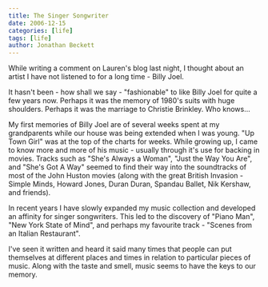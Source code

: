 ```yaml
---
title: The Singer Songwriter
date: 2006-12-15
categories: [life]
tags: [life]
author: Jonathan Beckett
---
```


While writing a comment on Lauren's blog last night, I thought about an artist I have not listened to for a long time - Billy Joel.

It hasn't been - how shall we say - "fashionable" to like Billy Joel for quite a few years now. Perhaps it was the memory of 1980's suits with huge shoulders. Perhaps it was the marriage to Christie Brinkley. Who knows...

My first memories of Billy Joel are of several weeks spent at my grandparents while our house was being extended when I was young. "Up Town Girl" was at the top of the charts for weeks. While growing up, I came to know more and more of his music - usually through it's use for backing in movies. Tracks such as "She's Always a Woman", "Just the Way You Are", and "She's Got A Way" seemed to find their way into the soundtracks of most of the John Huston movies (along with the great British Invasion - Simple Minds, Howard Jones, Duran Duran, Spandau Ballet, Nik Kershaw, and friends).

In recent years I have slowly expanded my music collection and developed an affinity for singer songwriters. This led to the discovery of "Piano Man", "New York State of Mind", and perhaps my favourite track - "Scenes from an Italian Restaurant".

I've seen it written and heard it said many times that people can put themselves at different places and times in relation to particular pieces of music. Along with the taste and smell, music seems to have the keys to our memory.